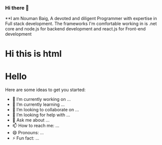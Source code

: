 ### Hi there 👋


**I am Nouman Baig, A devoted and diligent Programmer with expertise in Full stack development. The frameworks I'm comfortable working in is .net core and node.js for backend development and react.js for Front-end development
<h1>Hi this is html<h1>
<!DOCTYPE html>
<html lang="en">
<body>
<h1>Hello</h1>
</body>

</html>
Here are some ideas to get you started:

- 🔭 I’m currently working on ...
- 🌱 I’m currently learning ...
- 👯 I’m looking to collaborate on ...
- 🤔 I’m looking for help with ...
- 💬 Ask me about ...
- 📫 How to reach me: ...
- 😄 Pronouns: ...
- ⚡ Fun fact: ...
